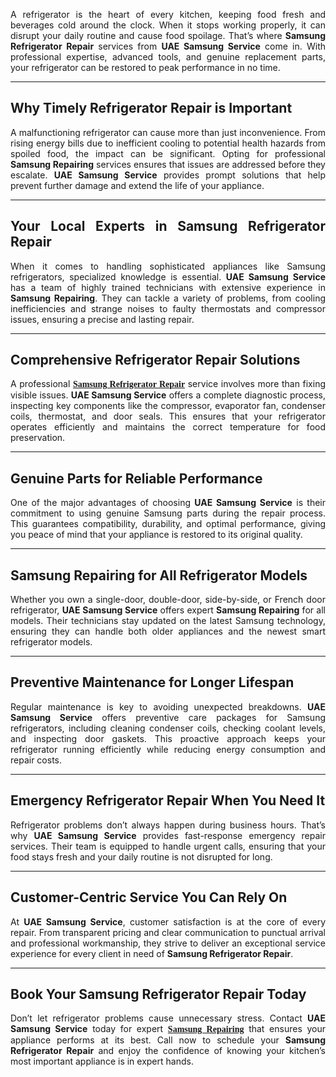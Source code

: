 <p data-end="770" data-start="342" style="text-align: justify;">A refrigerator is the heart of every kitchen, keeping food fresh and beverages cold around the clock. When it stops working properly, it can disrupt your daily routine and cause food spoilage. That&rsquo;s where <strong data-end="579" data-start="548">Samsung Refrigerator Repair</strong> services from <strong data-end="617" data-start="594">UAE Samsung Service</strong> come in. With professional expertise, advanced tools, and genuine replacement parts, your refrigerator can be restored to peak performance in no time.</p>

<hr data-end="775" data-start="772" />
<h2 data-end="829" data-start="777" style="text-align: justify;"><strong data-end="827" data-start="780">Why Timely Refrigerator Repair is Important</strong></h2>

<p data-end="1265" data-start="831" style="text-align: justify;">A malfunctioning refrigerator can cause more than just inconvenience. From rising energy bills due to inefficient cooling to potential health hazards from spoiled food, the impact can be significant. Opting for professional <strong data-end="1076" data-start="1055">Samsung Repairing</strong> services ensures that issues are addressed before they escalate. <strong data-end="1165" data-start="1142">UAE Samsung Service</strong> provides prompt solutions that help prevent further damage and extend the life of your appliance.</p>

<hr data-end="1270" data-start="1267" />
<h2 data-end="1330" data-start="1272" style="text-align: justify;"><strong data-end="1328" data-start="1275">Your Local Experts in Samsung Refrigerator Repair</strong></h2>

<p data-end="1735" data-start="1332" style="text-align: justify;">When it comes to handling sophisticated appliances like Samsung refrigerators, specialized knowledge is essential. <strong data-end="1470" data-start="1447">UAE Samsung Service</strong> has a team of highly trained technicians with extensive experience in <strong data-end="1562" data-start="1541">Samsung Repairing</strong>. They can tackle a variety of problems, from cooling inefficiencies and strange noises to faulty thermostats and compressor issues, ensuring a precise and lasting repair.</p>

<hr data-end="1740" data-start="1737" />
<h2 data-end="1794" data-start="1742" style="text-align: justify;"><strong data-end="1792" data-start="1745">Comprehensive Refrigerator Repair Solutions</strong></h2>

<p data-end="2182" data-start="1796" style="text-align: justify;">A professional <span style="font-family:Comic Sans MS,cursive;"><a href="https://uaesamsungservice.com/service/samsung-refrigerator-repair/"><strong data-end="1842" data-start="1811">Samsung Refrigerator Repair</strong></a></span> service involves more than fixing visible issues. <strong data-end="1916" data-start="1893">UAE Samsung Service</strong> offers a complete diagnostic process, inspecting key components like the compressor, evaporator fan, condenser coils, thermostat, and door seals. This ensures that your refrigerator operates efficiently and maintains the correct temperature for food preservation.</p>

<hr data-end="2187" data-start="2184" />
<h2 data-end="2236" data-start="2189" style="text-align: justify;"><strong data-end="2234" data-start="2192">Genuine Parts for Reliable Performance</strong></h2>

<p data-end="2531" data-start="2238" style="text-align: justify;">One of the major advantages of choosing <strong data-end="2301" data-start="2278">UAE Samsung Service</strong> is their commitment to using genuine Samsung parts during the repair process. This guarantees compatibility, durability, and optimal performance, giving you peace of mind that your appliance is restored to its original quality.</p>

<hr data-end="2536" data-start="2533" />
<h2 data-end="2592" data-start="2538" style="text-align: justify;"><strong data-end="2590" data-start="2541">Samsung Repairing for All Refrigerator Models</strong></h2>

<p data-end="2912" data-start="2594" style="text-align: justify;">Whether you own a single-door, double-door, side-by-side, or French door refrigerator, <strong data-end="2704" data-start="2681">UAE Samsung Service</strong> offers expert <strong data-end="2740" data-start="2719">Samsung Repairing</strong> for all models. Their technicians stay updated on the latest Samsung technology, ensuring they can handle both older appliances and the newest smart refrigerator models.</p>

<hr data-end="2917" data-start="2914" />
<h2 data-end="2970" data-start="2919" style="text-align: justify;"><strong data-end="2968" data-start="2922">Preventive Maintenance for Longer Lifespan</strong></h2>

<p data-end="3328" data-start="2972" style="text-align: justify;">Regular maintenance is key to avoiding unexpected breakdowns. <strong data-end="3057" data-start="3034">UAE Samsung Service</strong> offers preventive care packages for Samsung refrigerators, including cleaning condenser coils, checking coolant levels, and inspecting door gaskets. This proactive approach keeps your refrigerator running efficiently while reducing energy consumption and repair costs.</p>

<hr data-end="3333" data-start="3330" />
<h2 data-end="3390" data-start="3335" style="text-align: justify;"><strong data-end="3388" data-start="3338">Emergency Refrigerator Repair When You Need It</strong></h2>

<p data-end="3676" data-start="3392" style="text-align: justify;">Refrigerator problems don&rsquo;t always happen during business hours. That&rsquo;s why <strong data-end="3491" data-start="3468">UAE Samsung Service</strong> provides fast-response emergency repair services. Their team is equipped to handle urgent calls, ensuring that your food stays fresh and your daily routine is not disrupted for long.</p>

<hr data-end="3681" data-start="3678" />
<h2 data-end="3732" data-start="3683" style="text-align: justify;"><strong data-end="3730" data-start="3686">Customer-Centric Service You Can Rely On</strong></h2>

<p data-end="4034" data-start="3734" style="text-align: justify;">At <strong data-end="3760" data-start="3737">UAE Samsung Service</strong>, customer satisfaction is at the core of every repair. From transparent pricing and clear communication to punctual arrival and professional workmanship, they strive to deliver an exceptional service experience for every client in need of <strong data-end="4031" data-start="4000">Samsung Refrigerator Repair</strong>.</p>

<hr data-end="4039" data-start="4036" />
<h2 data-end="4093" data-start="4041" style="text-align: justify;"><strong data-end="4091" data-start="4044">Book Your Samsung Refrigerator Repair Today</strong></h2>

<p data-end="4429" data-start="4095" style="text-align: justify;">Don&rsquo;t let refrigerator problems cause unnecessary stress. Contact <strong data-end="4184" data-start="4161">UAE Samsung Service</strong> today for expert <span style="font-family:Comic Sans MS,cursive;"><a href="https://uaesamsungservice.com"><strong data-end="4223" data-start="4202">Samsung Repairing</strong></a></span> that ensures your appliance performs at its best. Call now to schedule your <strong data-end="4331" data-start="4300">Samsung Refrigerator Repair</strong> and enjoy the confidence of knowing your kitchen&rsquo;s most important appliance is in expert hands.</p>

